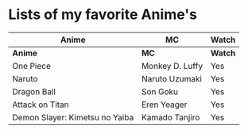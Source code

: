 # **Lists of my favorite Anime's**
| Anime | MC | Watch |
|---|---|---|
|**Anime**|**MC**|**Watch**|
| One Piece | Monkey D. Luffy | Yes |
| Naruto | Naruto Uzumaki | Yes |
| Dragon Ball | Son Goku | Yes |
| Attack on Titan | Eren Yeager | Yes |
| Demon Slayer: Kimetsu no Yaiba | Kamado Tanjiro | Yes |

